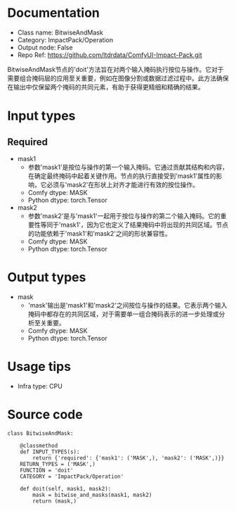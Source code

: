 # Documentation
- Class name: BitwiseAndMask
- Category: ImpactPack/Operation
- Output node: False
- Repo Ref: https://github.com/ltdrdata/ComfyUI-Impact-Pack.git

BitwiseAndMask节点的'doit'方法旨在对两个输入掩码执行按位与操作。它对于需要组合掩码层的应用至关重要，例如在图像分割或数据过滤过程中。此方法确保在输出中仅保留两个掩码的共同元素，有助于获得更精细和精确的结果。

# Input types
## Required
- mask1
    - 参数'mask1'是按位与操作的第一个输入掩码。它通过贡献其结构和内容，在确定最终掩码中起着关键作用。节点的执行直接受到'mask1'属性的影响，它必须与'mask2'在形状上对齐才能进行有效的按位操作。
    - Comfy dtype: MASK
    - Python dtype: torch.Tensor
- mask2
    - 参数'mask2'是与'mask1'一起用于按位与操作的第二个输入掩码。它的重要性等同于'mask1'，因为它也定义了结果掩码中将出现的共同区域。节点的功能依赖于'mask1'和'mask2'之间的形状兼容性。
    - Comfy dtype: MASK
    - Python dtype: torch.Tensor

# Output types
- mask
    - 'mask'输出是'mask1'和'mask2'之间按位与操作的结果。它表示两个输入掩码中都存在的共同区域，对于需要单一组合掩码表示的进一步处理或分析至关重要。
    - Comfy dtype: MASK
    - Python dtype: torch.Tensor

# Usage tips
- Infra type: CPU

# Source code
```
class BitwiseAndMask:

    @classmethod
    def INPUT_TYPES(s):
        return {'required': {'mask1': ('MASK',), 'mask2': ('MASK',)}}
    RETURN_TYPES = ('MASK',)
    FUNCTION = 'doit'
    CATEGORY = 'ImpactPack/Operation'

    def doit(self, mask1, mask2):
        mask = bitwise_and_masks(mask1, mask2)
        return (mask,)
```